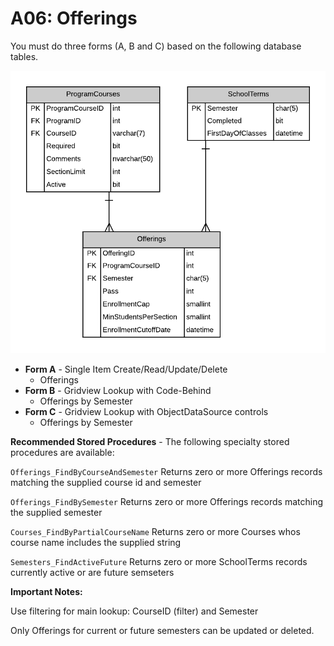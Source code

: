 # A06: Offerings

You must do three forms (A, B and C) based on the following database tables.

![](A06.png)

- **Form A** - Single Item Create/Read/Update/Delete
  - Offerings
- **Form B** - Gridview Lookup with Code-Behind
  - Offerings by Semester
- **Form C** - Gridview Lookup with ObjectDataSource controls
  - Offerings by Semester

**Recommended Stored Procedures** - The following specialty stored procedures are available:

`Offerings_FindByCourseAndSemester` Returns zero or more Offerings records matching the supplied course id and semester

`Offerings_FindBySemester` Returns zero or more Offerings records matching the supplied semester

`Courses_FindByPartialCourseName` Returns zero or more Courses whos course name includes the supplied string

`Semesters_FindActiveFuture` Returns zero or more SchoolTerms records currently active or are future semseters

**Important Notes:** 

Use filtering for main lookup: CourseID (filter) and Semester

Only Offerings for current or future semesters can be updated or deleted.
